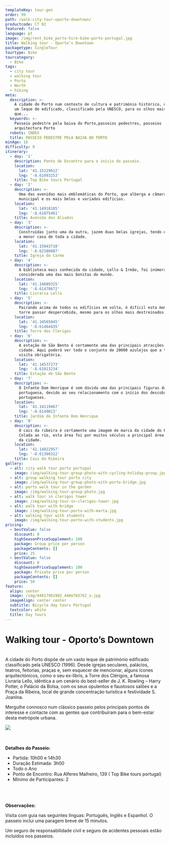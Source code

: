 ```yaml
---
templateKey: tour-gen
order: 99
path: /walk-city-tour-oporto-downtown/
productcode: CT 02
featured: false
language: pt
image: /img/rent_bike_porto-hire-bike-porto-portugal.jpg
title: Walking tour - Oporto’s Downtown
packagetype: SingleTour
tourtype: Bike
tourcategory:
  - Bike
tags:
  - city tour
  - walking tour
  - Porto
  - North
  - hiking
meta:
  description: >-
    A cidade do Porto num contexto de cultura e património histórico, dispõe de
    um leque de edificado, classificado pela UNESCO, para os olhos mais curiosos
    que...
  keywords: >-
    Passeio pedestre pela baixa do Porto,passeios pedestres, passeios
    arquitectura Porto
  robots: INDEX
  title: PASSEIO PEDESTRE PELA BAIXA DO PORTO
minAge: 16
difficulty: 0
itinerary:
  - day: '1'
    description: Ponto de Encontro para o início do passeio.
    location:
      lat: '41.15229612'
      lng: '-8.61093253'
    title: Top Bike tours Portugal
  - day: '2'
    description: >-
      Uma das avenidas mais emblemáticas do Porto, que alberga a câmara
      municipal e os mais belos e variados edifícios.
    location:
      lat: '41.14918105'
      lng: '-8.61075461'
    title: Avenida dos Aliados
  - day: '3'
    description: >-
      Construídas junto uma da outra, jazem duas belas igrejas, tendo entre elas
      a menor casa de toda a cidade.
    location:
      lat: '41.15043718'
      lng: '-8.62380087'
    title: Igreja do Carmo
  - day: '4'
    description: >-
      A biblioteca mais conhecida da cidade, Lello & Irmão, foi inúmeras vezes
      considerada uma das mais bonitas do mundo.
    location:
      lat: '41.14689325'
      lng: '-8.61478672'
    title: Livraria Lello
  - day: '5'
    description: >-
      Pairando acima de todos os edifícios em volta, é difícil esta monumental
      torre passar despercebida, mesmo para os olhos mais destreinados.
    location:
      lat: '41.14565045'
      lng: '-8.61464435'
    title: Torre dos Clerigos
  - day: '6'
    description: >-
      A estação de São Bento é certamente uma das principais atracções da
      cidade. Aqui poderá ver todo o conjunto de 20000 azulejos que a tornam
      visita obrigatória.
    location:
      lat: '41.14537273'
      lng: '-8.61013234'
    title: Estação de São Bento
  - day: '7'
    description: >-
      O Infante Dom Henrique é sem dúvida uma das principais figuras da história
      portuguesa, devido ao seu relacionamento com o início dos descobrimentos
      portugueses.
    location:
      lat: '41.14119467'
      lng: '-8.6149013'
    title: Jardim do Infante Dom Henrique
  - day: '8'
    description: >-
      O cais da ribeira é certamente uma imagem de marca da cidade do Porto.
      Colada ao rio, esta área foi por muitos séculos a principal área comercial
      da cidade.
    location:
      lat: '41.14022957'
      lng: '-8.61360312'
    title: Cais da Ribeira
gallery:
  - alt: city walk tour porto portugal
    image: /img/walking-tour-group-photo-with-cycling-holiday-group.jpg
  - alt: group walking tour porto city
    image: /img/walking-tour-group-photo-with-porto-bridge.jpg
  - alt: porto walk tour in the garden
    image: /img/walking-tour-group-photo.jpg
  - alt: walk tour in clerigos tower
    image: /img/walking-tour-in-clerigos-tower.jpg
  - alt: walk tour with bridge
    image: /img/walking-tour-porto-with-marta.jpg
  - alt: walking tour with students
    image: /img/walking-tour-porto-with-students.jpg
pricing:
  - bestValue: false
    discount: 0
    highSeasonPriceSupplement: 100
    package: Group price per person
    packageContents: []
    price: 25
  - bestValue: false
    discount: 0
    highSeasonPriceSupplement: 100
    package: Private price per person
    packageContents: []
    price: 50
feature:
  align: center
  image: /img/44817961982_440e783762_o.jpg
  imageAlign: center center
  subtitle: Bicycle day tours Portugal
  textcolor: white
  title: Day tours
---
```

# Walking tour - Oporto’s Downtown

\
A cidade do Porto dispõe de um vasto leque de património edificado classificado pela UNESCO (1996). Desde igrejas seculares, palácios, teatros, feitorias, praças e, sem esquecer de mencionar, alguns ícones arquitectónicos, como o seu ex-líbris, a Torre dos Clérigos, a famosa Livraria Lello, idêntica a um cenário do best-seller de J. K. Rowling – Harry Potter, o Palácio da Bolsa, com os seus opulentos e faustosos salões e a Praça da Ribeira, local de grande concentração turística e festividade S. Joanina.

Mergulhe connosco num clássico passeio pelos principais pontos de interesse e contacte com as gentes que contribuíram para o bem-estar desta metrópole urbana.

![](/img/oporto-walk-tour.png)

\
\
**Detalhes do Passeio:**

* Partida: 10h00 e 14h30
* Duração Estimada: 3h00
* Todo o Ano
* Ponto de Encontro: Rua Alferes Malheiro, 139 ( Top Bike tours portugal)
* Mínimo de Participantes: 2

\
\
\
**Observações:**

Visita com guia nas seguintes línguas: Português, Inglês e Espanhol. O passeio inclui uma paragem breve de 15 minutos.

Um seguro de responsabilidade civil e seguro de acidentes pessoais estão incluídos nos passeios.
